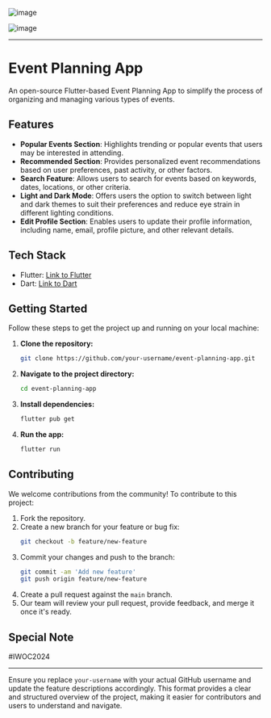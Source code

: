 ![image](https://github.com/LegendSumeet/eventapp/assets/85386116/32750f28-0f15-4527-8093-4443eea583b5)

![image](https://github.com/LegendSumeet/eventapp/assets/85386116/70ab69d2-f062-48f5-bdc6-dd46c7a26d8f)

---

# Event Planning App

An open-source Flutter-based Event Planning App to simplify the process of organizing and managing various types of events.

## Features

- **Popular Events Section**: Highlights trending or popular events that users may be interested in attending.
- **Recommended Section**: Provides personalized event recommendations based on user preferences, past activity, or other factors.
- **Search Feature**: Allows users to search for events based on keywords, dates, locations, or other criteria.
- **Light and Dark Mode**: Offers users the option to switch between light and dark themes to suit their preferences and reduce eye strain in different lighting conditions.
- **Edit Profile Section**: Enables users to update their profile information, including name, email, profile picture, and other relevant details.

## Tech Stack

- Flutter: [Link to Flutter](https://flutter.dev/)
- Dart: [Link to Dart](https://dart.dev/)

## Getting Started

Follow these steps to get the project up and running on your local machine:

1. **Clone the repository:**

   ```sh
   git clone https://github.com/your-username/event-planning-app.git
   ```

2. **Navigate to the project directory:**

   ```sh
   cd event-planning-app
   ```

3. **Install dependencies:**

   ```sh
   flutter pub get
   ```

4. **Run the app:**
   ```sh
   flutter run
   ```

## Contributing

We welcome contributions from the community! To contribute to this project:

1. Fork the repository.
2. Create a new branch for your feature or bug fix:
   ```sh
   git checkout -b feature/new-feature
   ```
3. Commit your changes and push to the branch:
   ```sh
   git commit -am 'Add new feature'
   git push origin feature/new-feature
   ```
4. Create a pull request against the `main` branch.
5. Our team will review your pull request, provide feedback, and merge it once it's ready.

## Special Note

#IWOC2024

---

Ensure you replace `your-username` with your actual GitHub username and update the feature descriptions accordingly. This format provides a clear and structured overview of the project, making it easier for contributors and users to understand and navigate.
